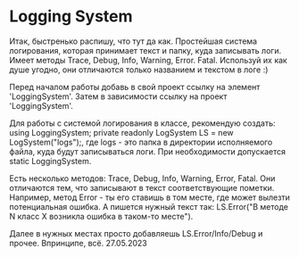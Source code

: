 # Logging System

Итак, быстренько распишу, что тут да как. Простейшая система логирования, которая принимает текст и папку, куда записывать логи. Имеет методы Trace, Debug, Info, Warning, Error. Fatal.
Используй их как душе угодно, они отличаются только названием и текстом в логе :)

Перед началом работы добавь в свой проект ссылку на элемент 'LoggingSystem'. Затем в зависимости ссылку на проект 'LoggingSystem'.

Для работы с системой логирования в классе, рекомендую создать:
using LoggingSystem;
private readonly LogSystem LS = new LogSystem("logs");,
где logs - это папка в директории исполняемого файла, куда будут записываться логи. При необходимости допускается static LoggingSystem.

Есть несколько методов: Trace, Debug, Info, Warning, Error, Fatal.
Они отличаются тем, что записывают в текст соответствующие пометки. Например, метод Error - ты его ставишь в том месте, где может вылезти потенциальная ошибка.
А пишется нужный текст так: LS.Error("В методе N  класс X возникла ошибка в таком-то месте").

Далее в нужных местах просто добавляешь LS.Error/Info/Debug и прочее. Впринципе, всё.		27.05.2023
